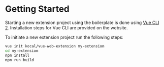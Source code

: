 # Getting Started

Starting a new extension project using the boilerplate is done using [Vue CLI 2](https://github.com/vuejs/vue-cli/tree/v2#vue-cli--). Installation steps for Vue CLI are provided on the website.

To initiate a new extension project run the following steps:

``` bash
vue init kocal/vue-web-extension my-extension
cd my-extension
npm install
npm run build
```
